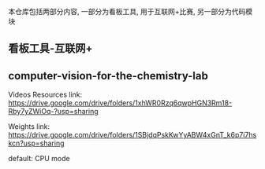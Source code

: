 本仓库包括两部分内容, 一部分为看板工具, 用于互联网+比赛, 另一部分为代码模块


## 看板工具-互联网+




## computer-vision-for-the-chemistry-lab

Videos Resources link: https://drive.google.com/drive/folders/1xhWR0Rzq6qwpHGN3Rm18-Rby7yZWiOq-?usp=sharing

Weights link: https://drive.google.com/drive/folders/1SBjdqPskKwYyABW4xGnT_k6p7i7hskcn?usp=sharing

default: CPU mode
